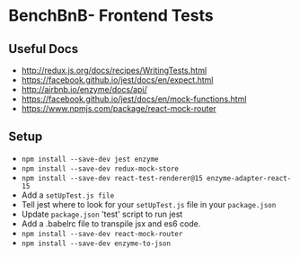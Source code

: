 # BenchBnB- Frontend Tests

## Useful Docs
* http://redux.js.org/docs/recipes/WritingTests.html
* https://facebook.github.io/jest/docs/en/expect.html
* http://airbnb.io/enzyme/docs/api/
* https://facebook.github.io/jest/docs/en/mock-functions.html 
* https://www.npmjs.com/package/react-mock-router

## Setup
- `npm install --save-dev jest enzyme`
- `npm install --save-dev redux-mock-store`
- `npm install --save-dev react-test-renderer@15 enzyme-adapter-react-15`
- Add a `setUpTest.js file`
- Tell jest where to look for your `setUpTest.js` file in your `package.json`
- Update `package.json` 'test' script to run jest 
- Add a .babelrc file to transpile jsx and es6 code.
- `npm install --save-dev react-mock-router`
- `npm install --save-dev enzyme-to-json`